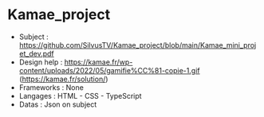 # Kamae_project

- Subject : https://github.com/SilvusTV/Kamae_project/blob/main/Kamae_mini_projet_dev.pdf
- Design help : https://kamae.fr/wp-content/uploads/2022/05/gamifie%CC%81-copie-1.gif (https://kamae.fr/solution/)
- Frameworks : None
- Langages : HTML - CSS - TypeScript
- Datas : Json on subject